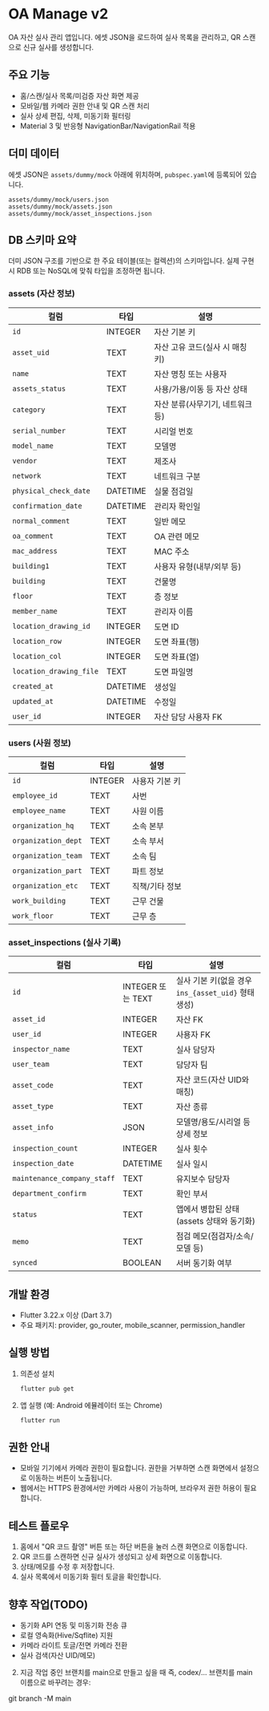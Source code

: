 <!-- Path: README.md -->

# OA Manage v2

OA 자산 실사 관리 앱입니다. 에셋 JSON을 로드하여 실사 목록을 관리하고, QR 스캔으로 신규 실사를 생성합니다.

## 주요 기능
- 홈/스캔/실사 목록/미검증 자산 화면 제공
- 모바일/웹 카메라 권한 안내 및 QR 스캔 처리
- 실사 상세 편집, 삭제, 미동기화 필터링
- Material 3 및 반응형 NavigationBar/NavigationRail 적용

## 더미 데이터
에셋 JSON은 `assets/dummy/mock` 아래에 위치하며, `pubspec.yaml`에 등록되어 있습니다.
```
assets/dummy/mock/users.json
assets/dummy/mock/assets.json
assets/dummy/mock/asset_inspections.json
```

## DB 스키마 요약
더미 JSON 구조를 기반으로 한 주요 테이블(또는 컬렉션)의 스키마입니다. 실제 구현 시 RDB 또는 NoSQL에 맞춰 타입을 조정하면 됩니다.

### assets (자산 정보)
| 컬럼 | 타입 | 설명                  |
| --- | --- |---------------------|
| `id` | INTEGER | 자산 기본 키             |
| `asset_uid` | TEXT | 자산 고유 코드(실사 시 매칭 키) |
| `name` | TEXT | 자산 명칭 또는 사용자        |
| `assets_status` | TEXT | 사용/가용/이동 등 자산 상태    |
| `category` | TEXT | 자산 분류(사무기기, 네트워크 등) |
| `serial_number` | TEXT | 시리얼 번호              |
| `model_name` | TEXT | 모델명                 |
| `vendor` | TEXT | 제조사                 |
| `network` | TEXT | 네트워크 구분             |
| `physical_check_date` | DATETIME | 실물 점검일              |
| `confirmation_date` | DATETIME | 관리자 확인일             |
| `normal_comment` | TEXT | 일반 메모               |
| `oa_comment` | TEXT | OA 관련 메모            |
| `mac_address` | TEXT | MAC 주소              |
| `building1` | TEXT | 사용자 유형(내부/외부 등)     |
| `building` | TEXT | 건물명                 |
| `floor` | TEXT | 층 정보                |
| `member_name` | TEXT | 관리자 이름              |
| `location_drawing_id` | INTEGER | 도면 ID               |
| `location_row` | INTEGER | 도면 좌표(행)            |
| `location_col` | INTEGER | 도면 좌표(열)            |
| `location_drawing_file` | TEXT | 도면 파일명              |
| `created_at` | DATETIME | 생성일                 |
| `updated_at` | DATETIME | 수정일                 |
| `user_id` | INTEGER | 자산 담당 사용자 FK        |

### users (사원 정보)
| 컬럼 | 타입 | 설명 |
| --- | --- | --- |
| `id` | INTEGER | 사용자 기본 키 |
| `employee_id` | TEXT | 사번 |
| `employee_name` | TEXT | 사원 이름 |
| `organization_hq` | TEXT | 소속 본부 |
| `organization_dept` | TEXT | 소속 부서 |
| `organization_team` | TEXT | 소속 팀 |
| `organization_part` | TEXT | 파트 정보 |
| `organization_etc` | TEXT | 직책/기타 정보 |
| `work_building` | TEXT | 근무 건물 |
| `work_floor` | TEXT | 근무 층 |

### asset_inspections (실사 기록)
| 컬럼 | 타입 | 설명 |
| --- | --- | --- |
| `id` | INTEGER 또는 TEXT | 실사 기본 키(없을 경우 `ins_{asset_uid}` 형태 생성) |
| `asset_id` | INTEGER | 자산 FK |
| `user_id` | INTEGER | 사용자 FK |
| `inspector_name` | TEXT | 실사 담당자 |
| `user_team` | TEXT | 담당자 팀 |
| `asset_code` | TEXT | 자산 코드(자산 UID와 매칭) |
| `asset_type` | TEXT | 자산 종류 |
| `asset_info` | JSON | 모델명/용도/시리얼 등 상세 정보 |
| `inspection_count` | INTEGER | 실사 횟수 |
| `inspection_date` | DATETIME | 실사 일시 |
| `maintenance_company_staff` | TEXT | 유지보수 담당자 |
| `department_confirm` | TEXT | 확인 부서 |
| `status` | TEXT | 앱에서 병합된 상태(assets 상태와 동기화) |
| `memo` | TEXT | 점검 메모(점검자/소속/모델 등) |
| `synced` | BOOLEAN | 서버 동기화 여부 |

## 개발 환경
- Flutter 3.22.x 이상 (Dart 3.7)
- 주요 패키지: provider, go_router, mobile_scanner, permission_handler

## 실행 방법
1. 의존성 설치
   ```bash
   flutter pub get
   ```
2. 앱 실행 (예: Android 에뮬레이터 또는 Chrome)
   ```bash
   flutter run
   ```

## 권한 안내
- 모바일 기기에서 카메라 권한이 필요합니다. 권한을 거부하면 스캔 화면에서 설정으로 이동하는 버튼이 노출됩니다.
- 웹에서는 HTTPS 환경에서만 카메라 사용이 가능하며, 브라우저 권한 허용이 필요합니다.

## 테스트 플로우
1. 홈에서 "QR 코드 촬영" 버튼 또는 하단 버튼을 눌러 스캔 화면으로 이동합니다.
2. QR 코드를 스캔하면 신규 실사가 생성되고 상세 화면으로 이동합니다.
3. 상태/메모를 수정 후 저장합니다.
4. 실사 목록에서 미동기화 필터 토글을 확인합니다.

## 향후 작업(TODO)
- 동기화 API 연동 및 미동기화 전송 큐
- 로컬 영속화(Hive/Sqflite) 지원
- 카메라 라이트 토글/전면 카메라 전환
- 실사 검색(자산 UID/메모)


2. 지금 작업 중인 브랜치를 main으로 만들고 싶을 때
   즉, codex/... 브랜치를 main 이름으로 바꾸려는 경우:

git branch -M main